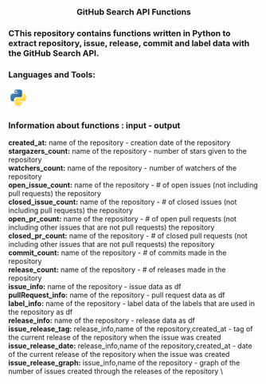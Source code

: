 <h3 align="center">GitHub Search API Functions</h3>

<h3 align="left">CThis repository contains functions written in Python to extract repository, issue, release, commit and label data with the GitHub Search API.</h3>
<p align="left">
</p>

<h3 align="left">Languages and Tools:</h3>
<p align="left"> <a href="https://www.python.org" target="_blank" rel="noreferrer"> <img src="https://raw.githubusercontent.com/devicons/devicon/master/icons/python/python-original.svg" alt="python" width="40" height="40"/> </a> </p>


### Information about functions : input - output
**created_at:** name of the repository - creation date of the repository \
**stargazers_count:** name of the repository - number of stars given to the repository \
**watchers_count:** name of the repository - number of watchers of the repository \
**open_issue_count:** name of the repository - # of open issues (not including pull requests) the repository \
**closed_issue_count:** name of the repository - # of closed issues (not including pull requests) the repository \
**open_pr_count:** name of the repository - # of open pull requests (not including other issues that are not pull requests) the repository \
**closed_pr_count:** name of the repository - # of closed pull requests (not including other issues that are not pull requests) the repository \
**commit_count:** name of the repository - # of commits made in the repository \
**release_count:** name of the repository - # of releases made in the repository \
**issue_info:** name of the repository - issue data as df \
**pullRequest_info:** name of the repository - pull request data as df \
**label_info:** name of the repository - label data of the labels that are used in the repository as df \
**release_info:** name of the repository - release data as df \
**issue_release_tag:** release_info,name of the repository,created_at - tag of the current release of the repository when the issue was created \
**issue_release_date:** release_info,name of the repository,created_at - date of the current release of the repository when the issue was created \
**issue_release_graph:** issue_info,name of the repository - graph of the number of issues created through the releases of the repository \
